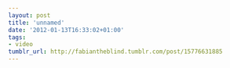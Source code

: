 ```yaml
---
layout: post
title: 'unnamed'
date: '2012-01-13T16:33:02+01:00'
tags:
- video
tumblr_url: http://fabiantheblind.tumblr.com/post/15776631885
---
```

